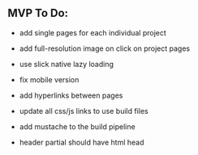 ## MVP To Do:
* add single pages for each individual project
* add full-resolution image on click on project pages
* use slick native lazy loading

* fix mobile version

* add hyperlinks between pages
* update all css/js links to use build files
* add mustache to the build pipeline
* header partial should have html head